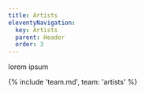 ```yaml
---
title: Artists
eleventyNavigation:
  key: Artists
  parent: Header
  order: 3
---
```


lorem ipsum

{% include 'team.md', team: 'artists' %}
